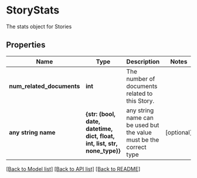 # StoryStats

The stats object for Stories
## Properties
Name | Type | Description | Notes
------------ | ------------- | ------------- | -------------
**num_related_documents** | **int** | The number of documents related to this Story. | 
**any string name** | **{str: (bool, date, datetime, dict, float, int, list, str, none_type)}** | any string name can be used but the value must be the correct type | [optional]

[[Back to Model list]](../README.md#documentation-for-models) [[Back to API list]](../README.md#documentation-for-api-endpoints) [[Back to README]](../README.md)


